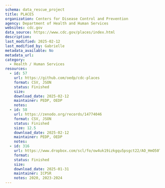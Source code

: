 ```yaml
---
schema: data_rescue_project 
title: PLACES
organization: Centers for Disease Control and Prevention
agency: Department of Health and Human Services
websites: cdc.gov
data_source: https://www.cdc.gov/places/index.html
description: 
last_modified: 2025-02-12
last_modified_by: Gabrielle
metadata_available: No
metadata_url: 
category:
  - Health / Human Services
resources:
  - id: 57
    url: https://github.com/oedp/cdc-places
    format: CSV, JSON
    status: Finished
    size: 
    download_date: 2025-02-12
    maintainer: PEDP, OEDP
    notes: 
  - id: 58
    url: https://zenodo.org/records/14774046
    format: CSV, JSON
    status: Finished
    size: 12.5
    download_date: 2025-02-12
    maintainer: PEDP, OEDP
    notes: 
  - id: 316
    url: https://www.dropbox.com/scl/fo/ow4uk19izkgqu5psgct22/AO_HmO50TEAz50SYe3BMYFs?rlkey=3m9ey4wichxfy07e3w7g17c5p&dl=0
    format: 
    status: Finished
    size: 
    download_date: 2025-01-31
    maintainer: ICPSR
    notes: 2020, 2023-2024
---
```


